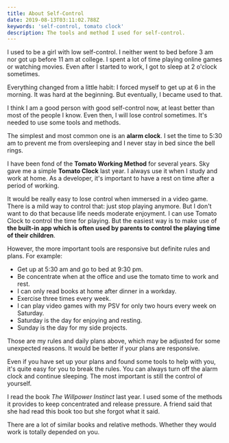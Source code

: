 ```yaml
---
title: About Self-Control
date: 2019-08-13T03:11:02.788Z
keywords: 'self-control, tomato clock'
description: The tools and method I used for self-control.
---
```

I used to be a girl with low self-control. I neither went to bed before 3 am nor got up before 11 am at college. I spent a lot of time playing online games or watching movies. Even after I started to work, I got to sleep at 2 o'clock sometimes.

Everything changed from a little habit: I forced myself to get up at 6 in the morning. It was hard at the beginning. But eventually, I became used to that.

I think I am a good person with good self-control now, at least better than most of the people I know. Even then, I will lose control sometimes. It's needed to use some tools and methods.

The simplest and most common one is an **alarm clock**. I set the time to 5:30 am to prevent me from oversleeping and I never stay in bed since the bell rings.

I have been fond of the **Tomato Working Method** for several years. Sky gave me a simple **Tomato Clock** last year. I always use it when I study and work at home. As a developer, it's important to have a rest on time after a period of working.

It would be really easy to lose control when immersed in a video game. There is a mild way to control that: just stop playing anymore. But I don't want to do that because life needs moderate enjoyment. I can use Tomato Clock to control the time for playing. But the easiest way is to make use of **the built-in app which is often used by parents to control the playing time of their children**.

However, the more important tools are responsive but definite rules and plans. For example:

* Get up at 5:30 am and go to bed at 9:30 pm.
* Be concentrate when at the office and use the tomato time to work and rest.
* I can only read books at home after dinner in a workday.
* Exercise three times every week.
* I can play video games with my PSV for only two hours every week on Saturday.
* Saturday is the day for enjoying and resting.
* Sunday is the day for my side projects.

Those are my rules and daily plans above, which may be adjusted for some unexpected reasons. It would be better if your plans are responsive.

Even if you have set up your plans and found some tools to help with you, it's quite easy for you to break the rules. You can always turn off the alarm clock and continue sleeping. The most important is still the control of yourself.

I read the book _The Willpower Instinct_ last year. I used some of the methods it provides to keep concentrated and release pressure. A friend said that she had read this book too but she forgot what it said.

There are a lot of similar books and relative methods. Whether they would work is totally depended on you.
